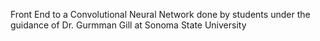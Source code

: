 Front End to a Convolutional Neural Network done by students under the guidance of Dr. Gurmman Gill at Sonoma State University